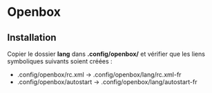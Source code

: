 # Openbox

## Installation

Copier le dossier **lang** dans **.config/openbox/** et vérifier que les liens symboliques suivants soient créées : 

  * .config/openbox/rc.xml -> .config/openbox/lang/rc.xml-fr
  * .config/openbox/autostart -> .config/openbox/lang/autostart-fr

